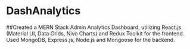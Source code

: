 # DashAnalytics

##Created a MERN Stack Admin Analytics Dashboard, utilizing React.js (Material UI, Data Grids, Nivo Charts) and Redux Toolkit for the frontend.
Used MongoDB, Express.js, Node.js and Mongoose for the backend.
